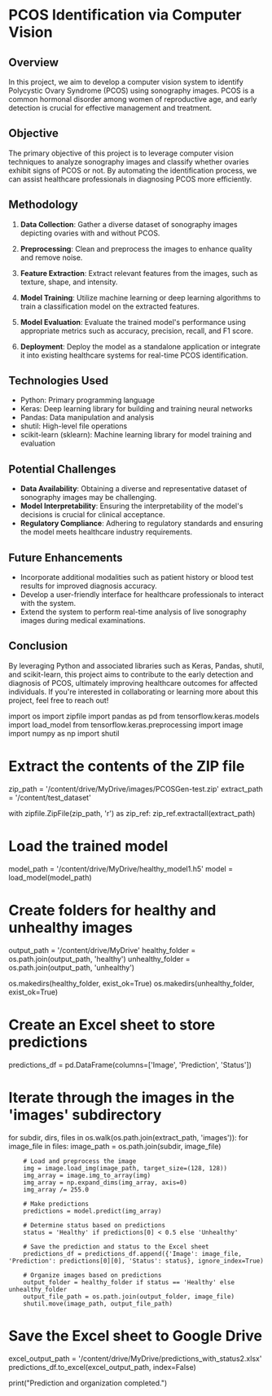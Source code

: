 # PCOS Identification via Computer Vision

## Overview

In this project, we aim to develop a computer vision system to identify Polycystic Ovary Syndrome (PCOS) using sonography images. PCOS is a common hormonal disorder among women of reproductive age, and early detection is crucial for effective management and treatment.

## Objective

The primary objective of this project is to leverage computer vision techniques to analyze sonography images and classify whether ovaries exhibit signs of PCOS or not. By automating the identification process, we can assist healthcare professionals in diagnosing PCOS more efficiently.

## Methodology

1. **Data Collection**: Gather a diverse dataset of sonography images depicting ovaries with and without PCOS.

2. **Preprocessing**: Clean and preprocess the images to enhance quality and remove noise.

3. **Feature Extraction**: Extract relevant features from the images, such as texture, shape, and intensity.

4. **Model Training**: Utilize machine learning or deep learning algorithms to train a classification model on the extracted features.

5. **Model Evaluation**: Evaluate the trained model's performance using appropriate metrics such as accuracy, precision, recall, and F1 score.

6. **Deployment**: Deploy the model as a standalone application or integrate it into existing healthcare systems for real-time PCOS identification.

## Technologies Used

- Python: Primary programming language
- Keras: Deep learning library for building and training neural networks
- Pandas: Data manipulation and analysis
- shutil: High-level file operations
- scikit-learn (sklearn): Machine learning library for model training and evaluation

## Potential Challenges

- **Data Availability**: Obtaining a diverse and representative dataset of sonography images may be challenging.
- **Model Interpretability**: Ensuring the interpretability of the model's decisions is crucial for clinical acceptance.
- **Regulatory Compliance**: Adhering to regulatory standards and ensuring the model meets healthcare industry requirements.

## Future Enhancements

- Incorporate additional modalities such as patient history or blood test results for improved diagnosis accuracy.
- Develop a user-friendly interface for healthcare professionals to interact with the system.
- Extend the system to perform real-time analysis of live sonography images during medical examinations.

## Conclusion

By leveraging Python and associated libraries such as Keras, Pandas, shutil, and scikit-learn, this project aims to contribute to the early detection and diagnosis of PCOS, ultimately improving healthcare outcomes for affected individuals. If you're interested in collaborating or learning more about this project, feel free to reach out!

import os
import zipfile
import pandas as pd
from tensorflow.keras.models import load_model
from tensorflow.keras.preprocessing import image
import numpy as np
import shutil

# Extract the contents of the ZIP file
zip_path = '/content/drive/MyDrive/images/PCOSGen-test.zip'
extract_path = '/content/test_dataset'

with zipfile.ZipFile(zip_path, 'r') as zip_ref:
    zip_ref.extractall(extract_path)

# Load the trained model
model_path = '/content/drive/MyDrive/healthy_model1.h5'
model = load_model(model_path)

# Create folders for healthy and unhealthy images
output_path = '/content/drive/MyDrive'
healthy_folder = os.path.join(output_path, 'healthy')
unhealthy_folder = os.path.join(output_path, 'unhealthy')

os.makedirs(healthy_folder, exist_ok=True)
os.makedirs(unhealthy_folder, exist_ok=True)

# Create an Excel sheet to store predictions
predictions_df = pd.DataFrame(columns=['Image', 'Prediction', 'Status'])

# Iterate through the images in the 'images' subdirectory
for subdir, dirs, files in os.walk(os.path.join(extract_path, 'images')):
    for image_file in files:
        image_path = os.path.join(subdir, image_file)

        # Load and preprocess the image
        img = image.load_img(image_path, target_size=(128, 128))
        img_array = image.img_to_array(img)
        img_array = np.expand_dims(img_array, axis=0)
        img_array /= 255.0

        # Make predictions
        predictions = model.predict(img_array)

        # Determine status based on predictions
        status = 'Healthy' if predictions[0] < 0.5 else 'Unhealthy'

        # Save the prediction and status to the Excel sheet
        predictions_df = predictions_df.append({'Image': image_file, 'Prediction': predictions[0][0], 'Status': status}, ignore_index=True)

        # Organize images based on predictions
        output_folder = healthy_folder if status == 'Healthy' else unhealthy_folder
        output_file_path = os.path.join(output_folder, image_file)
        shutil.move(image_path, output_file_path)

# Save the Excel sheet to Google Drive
excel_output_path = '/content/drive/MyDrive/predictions_with_status2.xlsx'
predictions_df.to_excel(excel_output_path, index=False)

print("Prediction and organization completed.")
